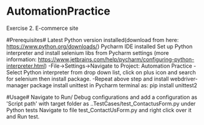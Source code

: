 # AutomationPractice
Exercise 2. E-commerce site

#Prerequisites#
Latest Python version installed(download from here: https://www.python.org/downloads/)
Pycharm IDE installed
Set up Python interpreter and install selenium libs from Pycharm settings (more information: https://www.jetbrains.com/help/pycharm/configuring-python-interpreter.html)
 -File->Settings->Navigate to Project: Automation Practice
 -Select Python interpreter from drop down list, click on plus icon and search for selenium then install package.
 -Repeat above step and install webdriver-manager package
install unittest in Pycharm terminal as: pip install unittest2

#Usage#
Navigate to Run/ Debug configurations and add a configuration as 'Script path' with target folder as ..TestCases/test_ContactusForm.py under Python tests
Navigate to file test_ContactUsForm.py and right click over it and Run test.

 
 




